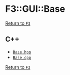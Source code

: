 # F3::GUI::Base

[Return to `F3`](/docs/F3.md)

## C++

- [`Base.hpp`](/c++/include/Base.hpp)
- [`Base.cpp`](/c++/source/Base.cpp)

[Return to `F3`](/docs/F3.md)